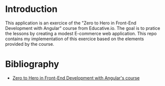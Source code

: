 # Introduction
This application is an exercice of the "Zero to Hero in Front-End Development with Angular" course
from Educative.io. The goal is to pratice the lessons by creating a modest E-commerce web application.
This repo contains my implementation of this exercice based on the elements provided by the course.
# Bibliography
- [Zero to Hero in Front-End Development with Angular's course](https://www.educative.io/path/zero-to-hero-in-front-end-development-with-angular)
